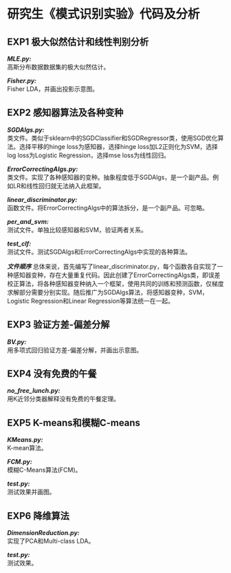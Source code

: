 # 研究生《模式识别实验》代码及分析

## EXP1   极大似然估计和线性判别分析
***MLE.py:***  
高斯分布数据数据集的极大似然估计。  

***Fisher.py:***  
Fisher LDA，并画出投影示意图。


## EXP2   感知器算法及各种变种
***SGDAlgs.py:***               
类文件。类似于sklearn中的SGDClassifier和SGDRegressor类，使用SGD优化算法。选择平移的hinge loss为感知器，选择hinge loss加L2正则化为SVM，选择log loss为Logistic Regression，选择mse loss为线性回归。  

***ErrorCorrectingAlgs.py:***   
类文件。实现了各种感知器的变种。抽象程度低于SGDAlgs，是一个副产品。例如LR和线性回归就无法纳入此框架。  

***linear_discriminator.py:***  
函数文件。将ErrorCorrectingAlgs中的算法拆分，是一个副产品。可忽略。  

***per_and_svm:***              
测试文件。单独比较感知器和SVM，验证两者关系。  

***test_clf:***                 
测试文件。测试SGDAlgs和ErrorCorrectingAlgs中实现的各种算法。  

***文件顺序***
总体来说，首先编写了linear_discriminator.py，每个函数各自实现了一种感知器变种，存在大量重复代码。因此创建了ErrorCorrectingAlgs类，即误差校正算法，将各种感知器变种纳入一个框架，使用共同的训练和预测函数，仅梯度求解部分需要分别实现。随后推广为SGDAlgs算法，将感知器变种，SVM，Logistic Regression和Linear Regression等算法统一在一起。


## EXP3   验证方差-偏差分解
***BV.py:***    
用多项式回归验证方差-偏差分解，并画出示意图。


## EXP4   没有免费的午餐
***no_free_lunch.py:***   
用K近邻分类器解释没有免费的午餐定理。


## EXP5   K-means和模糊C-means
***KMeans.py:***    
K-mean算法。    

***FCM.py:***       
模糊C-Means算法(FCM)。  

***test.py:***      
测试效果并画图。


## EXP6   降维算法
***DimensionReduction.py:***  
实现了PCA和Multi-class LDA。  

***test.py:***                
测试效果。  

